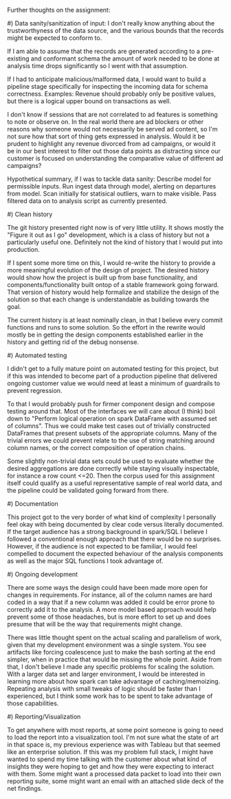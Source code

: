 Further thoughts on the assignment:

#) Data sanity/sanitization of input:
I don't really know anything about the trustworthyness of the data source, and
the various bounds that the records might be expected to conform to.

If I am able to assume that the records are generated according to a
pre-existing and conformant schema the amount of work needed to be done at
analysis time drops significantly so I went with that assumption.

If I had to anticipate malicious/malformed data, I would want to build a
pipeline stage specifically for inspecting the incoming data for schema
correctness. Examples: Revenue should probably only be positive values, but
there is a logical upper bound on transactions as well.

I don't know if sessions that are not correlated to ad features is something to
note or observe on. In the real world there are ad blockers or other reasons why
someone would not necessarily be served ad content, so I'm not sure how that
sort of thing gets expressed in analysis. Would it be prudent to highlight
any revenue divorced from ad campaigns, or would it be in our best interest to
filter out those data points as distracting since our customer is focused on
understanding the comparative value of different ad campaigns?

Hypothetical summary, if I was to tackle data sanity:
Describe model for permissible inputs.
Run ingest data through model, alerting on departures from model.
Scan initially for statisical outliers, warn to make visible.
Pass filtered data on to analysis script as currently presented.

#) Clean history

The git history presented right now is of very little utility. It shows mostly
the "Figure it out as I go" development, which is a class of history but not a
particularly useful one. Definitely not the kind of history that I would put
into production.

If I spent some more time on this, I would re-write the history to provide a
more meaningful evolution of the design of project. The desired history would
show how the project is built up from base functionality, and
components/functionality built ontop of a stable framework going forward. That
version of history would help formalize and stabilize the design of the solution
so that each change is understandable as building towards the goal.

The current history is at least nominally clean, in that I believe every commit
functions and runs to some solution. So the effort in the rewrite would mostly
be in getting the design components established earlier in the history and
getting rid of the debug nonsense.

#) Automated testing

I didn't get to a fully mature point on automated testing for this project, but
if this was intended to become part of a production pipeline that delivered
ongoing customer value we would need at least a minimum of guardrails to prevent
regression.

To that I would probably push for firmer component design and compose testing
around that. Most of the interfaces we will care about (I think) boil down to
"Perform logical operation on spark DataFrame with assumed set of columns". Thus
we could make test cases out of trivially constructed DataFrames that present
subsets of the appropriate columns. Many of the trivial errors we could prevent
relate to the use of string matching around column names, or the correct
composition of operation chains.

Some slightly non-trivial data sets could be used to evaluate whether the
desired aggregations are done correctly while staying visually inspectable, for
instance a row count <=20. Then the corpus used for this assignment itself could
qualify as a useful representative sample of real world data, and the pipeline
could be validated going forward from there.

#) Documentation

This project got to the very border of what kind of complexity I personally feel
okay with being documented by clear code versus literally documented. If the
target audience has a strong background in spark/SQL I believe I followed a
conventional enough approach that there would be no surprises. However, if the
audience is not expected to be familiar, I would feel compelled to document the
expected behaviour of the analysis components as well as the major SQL functions
I took advantage of.

#) Ongoing development

There are some ways the design could have been made more open for changes in
requirements. For instance, all of the column names are hard coded in a way that
if a new column was added it could be error prone to correctly add it to the
analysis. A more model based approach would help prevent some of those
headaches, but is more effort to set up and does presume that will be the way
that requirements might change.

There was little thought spent on the actual scaling and parallelism of work,
given that my development environment was a single system. You see artifacts
like forcing coalescence just to make the bash sorting at the end simpler, when
in practice that would be missing the whole point. Aside from that, I don't
believe I made any specific problems for scaling the solution. With a larger
data set and larger environment, I would be interested in learning more about
how spark can take advantage of caching/memoizing. Repeating analysis with
small tweaks of logic should be faster than I experienced, but I think some
work has to be spent to take advantage of those capabilities.

#) Reporting/Visualization

To get anywhere with most reports, at some point someone is going to need to
load the report into a visualization tool. I'm not sure what the state of art
in that space is, my previous experience was with Tableau but that seemed like
an enterprise solution. If this was my problem full stack, I might have wanted
to spend my time talking with the customer about what kind of insights they were
hoping to get and how they were expecting to interact with them. Some might want
a processed data packet to load into their own reporting suite, some might want
an email with an attached slide deck of the net findings.